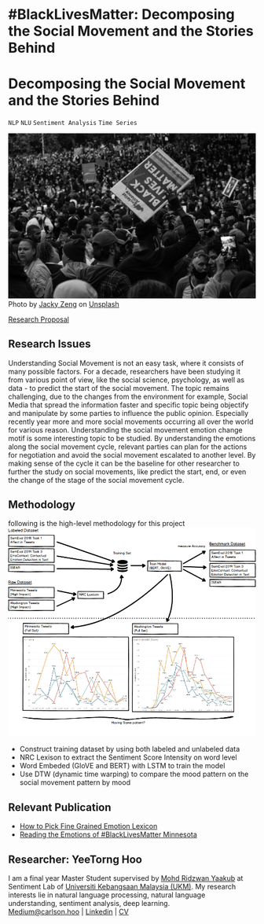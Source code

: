 # #BlackLivesMatter: Decomposing the Social Movement and the Stories Behind

# Decomposing the Social Movement and the Stories Behind
`NLP` `NLU` `Sentiment Analysis` `Time Series`

![](https://github.com/yeetornghoo/yeetornghoo.github.io/raw/main/docs/photo-1591607574316-4a51832bff9b.jfif)
<span>Photo by <a href="https://unsplash.com/@jacky_zeng?utm_source=unsplash&amp;utm_medium=referral&amp;utm_content=creditCopyText">Jacky Zeng</a> on <a href="https://unsplash.com/?utm_source=unsplash&amp;utm_medium=referral&amp;utm_content=creditCopyText">Unsplash</a></span>

[Research Proposal](https://github.com/yeetornghoo/yeetornghoo.github.io/blob/main/docs/YTHOO_Proposal_Detail_v0.9.pdf)

## Research Issues
Understanding Social Movement is not an easy task, where it consists of many possible factors. For a decade, researchers have been studying it from various point of view, like the social science, psychology, as well as data - to predict the start of the social movement. The topic remains challenging, due to the changes from the environment for example, Social Media that spread the information faster and specific topic being objectify and manipulate by some parties to influence the public opinion. Especially recently year more and more social movements occurring all over the world for various reason. Understanding the social movement emotion change motif is some interesting topic to be studied. By understanding the emotions along the social movement cycle, relevant parties can plan for the actions for negotiation and avoid the social movement escalated to another level. By making sense of the cycle it can be the baseline for other researcher to further the study on social movements, like predict the start, end, or even the change of the stage of the social movement cycle.

## Methodology 
following is the high-level methodology for this project
![](https://github.com/yeetornghoo/yeetornghoo.github.io/raw/main/docs/method.png)
- Construct training dataset by using both labeled and unlabeled data
- NRC Lexison to extract the Sentiment Score Intensity on word level
- Word Embeded (GloVE and BERT) with LSTM to train the model
- Use DTW (dynamic time warping) to compare the mood pattern on the social movement pattern by mood

## Relevant Publication
- [How to Pick Fine Grained Emotion Lexicon](https://medium.com/@carlson.hoo/multi-class-sentiment-lexicon-comparison-44f22833562e)
- [Reading the Emotions of #BlackLivesMatter Minnesota](https://medium.com/@carlson.hoo/reading-the-emotions-of-blacklivesmatter-minnesota-2e64d9ca7216)

## Researcher: YeeTorng Hoo
I am a final year Master Student supervised by [Mohd Ridzwan Yaakub](http://www.ftsm.ukm.my/cait/Researchers_Ridzwan.html) at Sentiment Lab of [Universiti Kebangsaan Malaysia (UKM)](https://www.ukm.my/portal/). My research interests lie in natural language processing, natural language understanding, sentiment analysis, deep learning. \
[Medium@carlson.hoo](https://medium.com/@carlson.hoo) | [Linkedin](https://www.linkedin.com/in/carlsonhoo) | [CV](https://github.com/yeetornghoo/yeetornghoo.github.io/blob/main/docs/YEETORNG-HOO-CV.1.1.pdf)
